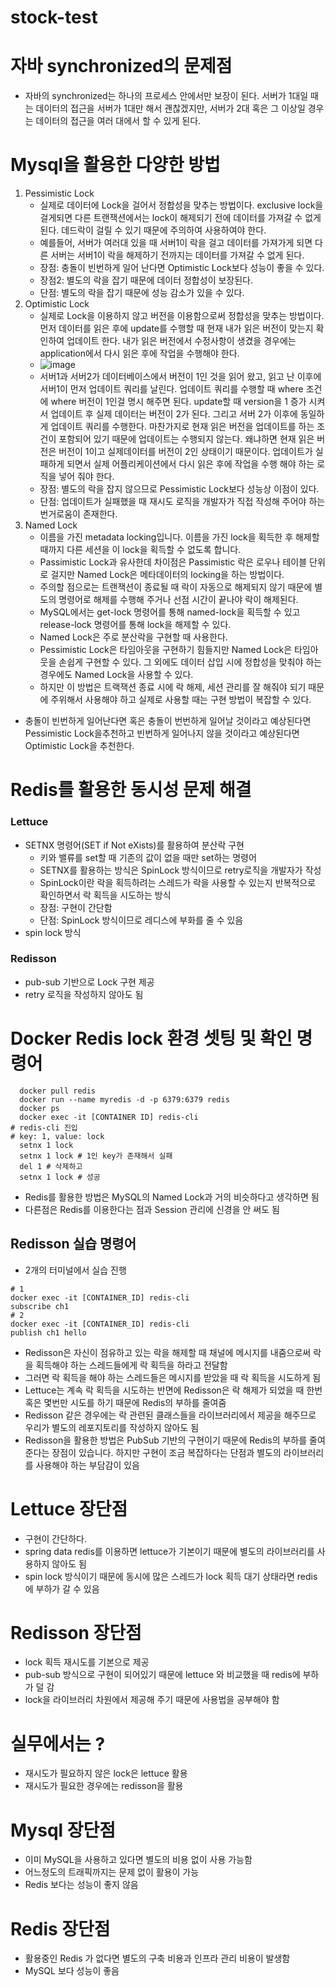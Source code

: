 # stock-test


# 자바 synchronized의 문제점
- 자바의 synchronized는 하나의 프로세스 안에서만 보장이 된다. 서버가 1대일 때는 데이터의 접근을 서버가 1대만 해서 괜찮겠지만, 서버가 2대 혹은 그 이상일 경우는 데이터의 접근을 여러 대에서 할 수 있게 된다.

# Mysql을 활용한 다양한 방법

1. Pessimistic Lock
   - 실제로 데이터에 Lock을 걸어서 정합성을 맞추는 방법이다. exclusive lock을 걸게되면 다른 트랜잭션에서는 lock이 해제되기 전에 데이터를 가져갈 수 없게된다. 데드락이 걸릴 수 있기 때문에 주의하여 사용하여야 한다.
   - 예를들어, 서버가 여러대 있을 때 서버1이 락을 걸고 데이터를 가져가게 되면 다른 서버는 서버1이 락을 해제하기 전까지는 데이터를 가져갈 수 없게 된다.
   - 장점: 충돌이 빈번하게 일어 난다면 Optimistic Lock보다 성능이 좋을 수 있다.
   - 장점2: 별도의 락을 잡기 때문에 데이터 정합성이 보장된다.
   - 단점: 별도의 락을 잡기 때문에 성능 감소가 있을 수 있다.
2. Optimistic Lock
    - 실제로 Lock을 이용하지 않고 버전을 이용함으로써 정합성을 맞추는 방법이다. 먼저 데이터를 읽은 후에 update를 수행할 때 현재 내가 읽은 버전이 맞는지 확인하여 업데이트 한다. 내가 읽은 버전에서 수정사항이 생겼을 경우에는 application에서 다시 읽은 후에 작업을 수행해야 한다.
    - ![image](https://github.com/SeongjinOliver/stock-test/assets/55625864/40c66e9a-7860-4ae3-bdf8-c7f578e5f767)
    - 서버1과 서버2가 데이터베이스에서 버전이 1인 것을 읽어 왔고, 읽고 난 이후에 서버1이 먼저 업데이트 쿼리를 날린다. 업데이트 쿼리를 수행할 때 where 조건에 where 버전이 1인걸 명시 해주면 된다. update할 때 version을 1 증가 시켜서 업데이트 후 실제 데이터는 버전이 2가 된다. 그리고 서버 2가 이후에 동일하게 업데이트 쿼리를 수행한다. 마찬가지로 현재 읽은 버전을 업데이트를 하는 조건이 포함되어 있기 때문에 업데이트는 수행되지 않는다. 왜냐하면 현재 읽은 버전은 버전이 1이고 실제데이터를 버전이 2인 상태이기 때문이다. 업데이트가 실패하게 되면서 실제 어플리케이션에서 다시 읽은 후에 작업을 수행 해야 하는 로직을 넣어 줘야 한다.
    - 장점: 별도의 락을 잡지 않으므로 Pessimistic Lock보다 성능상 이점이 있다.
    - 단점: 업데이트가 실패했을 때 재시도 로직을 개발자가 직접 작성해 주어야 하는 번거로움이 존재한다.
3. Named Lock
    - 이름을 가진 metadata locking입니다. 이름을 가진 lock을 획득한 후 해제할 때까지 다른 세션을 이 lock을 획득할 수 없도록 합니다.
    - Passimistic Lock과 유사한데 차이점은 Passimistic 락은 로우나 테이블 단위로 걸지만 Named Lock은 메타데이터의 locking을 하는 방법이다.
    - 주의할 점으로는 트랜잭션이 종료될 때 락이 자동으로 해제되지 않기 때문에 별도의 명령어로 해제를 수행해 주거나 선점 시간이 끝나야 락이 해제된다.
    - MySQL에서는 get-lock 명령어를 통해 named-lock을 획득할 수 있고 release-lock 명령어를 통해 lock을 해제할 수 있다. 
    - Named Lock은 주로 분산락을 구현할 때 사용한다. 
    - Pessimistic Lock은 타임아웃을 구현하기 힘들지만 Named Lock은 타임아웃을 손쉽게 구현할 수 있다. 그 외에도 데이터 삽입 시에 정합성을 맞춰야 하는 경우에도 Named Lock을 사용할 수 있다. 
    - 하지만 이 방법은 트랙잭션 종료 시에 락 해제, 세션 관리를 잘 해줘야 되기 때문에 주위해서 사용해야 하고 실제로 사용할 때는 구현 방법이 복잡할 수 있다.

- 충돌이 빈번하게 일어난다면 혹은 충돌이 번번하게 일어날 것이라고 예상된다면 Pessimistic Lock을추천하고 빈번하게 일어나지 않을 것이라고 예상된다면 Optimistic Lock을 추천한다.

# Redis를 활용한 동시성 문제 해결
### Lettuce
- SETNX 명령어(SET if Not eXists)를 활용하여 분산락 구현
  - 키와 밸류를 set할 때 기존의 값이 없을 때만 set하는 명령어
  - SETNX를 활용하는 방식은 SpinLock 방식이므로 retry로직을 개발자가 작성
  - SpinLock이란 락을 획득하려는 스레드가 락을 사용할 수 있는지 반복적으로 확인하면서 락 획득을 시도하는 방식
  - 장점: 구현이 간단함
  - 단점: SpinLock 방식이므로 레디스에 부화를 줄 수 있음
- spin lock 방식

### Redisson
- pub-sub 기반으로 Lock 구현 제공
- retry 로직을 작성하지 않아도 됨

# Docker Redis lock 환경 셋팅 및 확인 명령어
```shell
  docker pull redis
  docker run --name myredis -d -p 6379:6379 redis
  docker ps
  docker exec -it [CONTAINER ID] redis-cli
# redis-cli 진입
# key: 1, value: lock
  setnx 1 lock
  setnx 1 lock # 1인 key가 존재해서 실패 
  del 1 # 삭제하고
  setnx 1 lock # 성공
```

- Redis를 활용한 방법은 MySQL의 Named Lock과 거의 비슷하다고 생각하면 됨
- 다른점은 Redis를 이용한다는 점과 Session 관리에 신경을 안 써도 됨

## Redisson 실습 명령어
- 2개의 터미널에서 실습 진행
```shell
# 1
docker exec -it [CONTAINER_ID] redis-cli
subscribe ch1
# 2
docker exec -it [CONTAINER_ID] redis-cli
publish ch1 hello
```

- Redisson은 자신이 점유하고 있는 락을 해제할 때 채널에 메시지를 내줌으로써 락을 획득해야 하는 스레드들에게 락 획득을 하라고 전달함
- 그러면 락 획득을 해야 하는 스레드들은 메시지를 받았을 때 락 획득을 시도하게 됨
- Lettuce는 계속 락 획득을 시도하는 반면에 Redisson은 락 해제가 되었을 때 한번 혹은 몇번만 시도를 하기 때문에 Redis의 부하를 줄여줌
- Redisson 같은 경우에는 락 관련된 클래스들을 라이브러리에서 제공을 해주므로 우리가 별도의 레포지토리를 작성하지 않아도 됨
- Redisson을 활용한 방법은 PubSub 기반의 구현이기 때문에 Redis의 부하를 줄여준다는 장점이 있습니다. 하지만 구현이 조금 복잡하다는 단점과 별도의 라이브러리를 사용해야 하는 부담감이 있음

# Lettuce 장단점
- 구현이 간단하다.
- spring data redis를 이용하면 lettuce가 기본이기 때문에 별도의 라이브러리를 사용하지 않아도 됨
- spin lock 방식이기 때문에 동시에 많은 스레드가 lock 획득 대기 상태라면 redis에 부하가 갈 수 있음

# Redisson 장단점
- lock 획득 재시도를 기본으로 제공
- pub-sub 방식으로 구현이 되어있기 때문에 lettuce 와 비교했을 때 redis에 부하가 덜 감
- lock을 라이브러리 차원에서 제공해 주기 때문에 사용법을 공부해야 함

# 실무에서는 ?
- 재시도가 필요하지 않은 lock은 lettuce 활용
- 재시도가 필요한 경우에는 redisson을 활용

# Mysql 장단점
- 이미 MySQL을 사용하고 있다면 별도의 비용 없이 사용 가능함
- 어느정도의 트래픽까지는 문제 없이 활용이 가능
- Redis 보다는 성능이 좋지 않음

# Redis 장단점
- 활용중인 Redis 가 없다면 별도의 구축 비용과 인프라 관리 비용이 발생함
- MySQL 보다 성능이 좋음